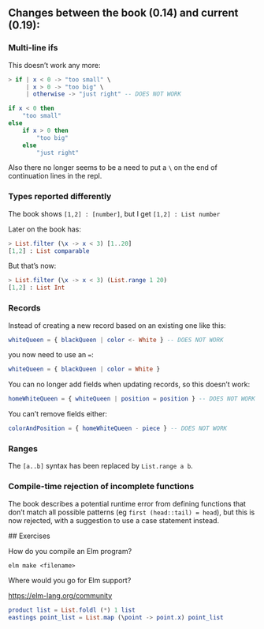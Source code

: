## Changes between the book (0.14) and current (0.19):

### Multi-line ifs

This doesn’t work any more:

```elm
> if | x < 0 -> "too small" \
     | x > 0 -> "too big" \
     | otherwise -> "just right" -- DOES NOT WORK
```

```elm
if x < 0 then
    "too small"
else
    if x > 0 then
        "too big"
    else
        "just right"
```

Also there no longer seems to be a need to put a `\` on the end of continuation
lines in the repl.

### Types reported differently

The book shows `[1,2] : [number]`, but I get `[1,2] : List number`

Later on the book has:

```elm
> List.filter (\x -> x < 3) [1..20]
[1,2] : List comparable
```

But that’s now:

```elm
> List.filter (\x -> x < 3) (List.range 1 20)
[1,2] : List Int
```

### Records

Instead of creating a new record based on an existing one like this:

```elm
whiteQueen = { blackQueen | color <- White } -- DOES NOT WORK
```

you now need to use an `=`:

```elm
whiteQueen = { blackQueen | color = White }
```

You can no longer add fields when updating records, so this doesn’t work:

```elm
homeWhiteQueen = { whiteQueen | position = position } -- DOES NOT WORK
```

You can’t remove fields either:

```elm
colorAndPosition = { homeWhiteQueen - piece } -- DOES NOT WORK
```

### Ranges

The `[a..b]` syntax has been replaced by `List.range a b`.

### Compile-time rejection of incomplete functions

The book describes a potential runtime error from defining functions that don’t
match all possible patterns (eg `first (head::tail) = head`), but this is now
rejected, with a suggestion to use a case statement instead.

## Exercises

How do you compile an Elm program?

`elm make <filename>`

Where would you go for Elm support?

https://elm-lang.org/community

```elm
product list = List.foldl (*) 1 list
eastings point_list = List.map (\point -> point.x) point_list
```
